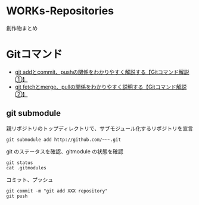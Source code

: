 # WORKs-Repositories
創作物まとめ

# Gitコマンド
- [git addとcommit、pushの関係をわかりやすく解説する【Gitコマンド解説①】](https://zenn.dev/atsushi101011/articles/4e0e36d238a3b8)
- [git fetchとmerge、pullの関係をわかりやすく説明する【Gitコマンド解説②】](https://zenn.dev/atsushi101011/articles/f66617b53f71ea)

## git submodule
親リポジトリのトップディレクトリで、サブモジュール化するリポジトリを宣言
```
git submodule add http://github.com/~~~.git
```
git のステータスを確認、gitmodule の状態を確認
```
git status
cat .gitmodules
```
コミット、プッシュ
```
git commit -m "git add XXX repository"
git push
```
